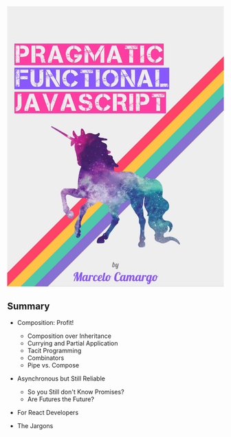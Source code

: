 ![Pragmatic Functional JavaScript](./cover.jpg)

## Summary

* Composition: Profit!

  * Composition over Inheritance
  * Currying and Partial Application
  * Tacit Programming
  * Combinators
  * Pipe vs. Compose

* Asynchronous but Still Reliable

  * So you Still don't Know Promises?
  * Are Futures the Future?

* For React Developers

* The Jargons



